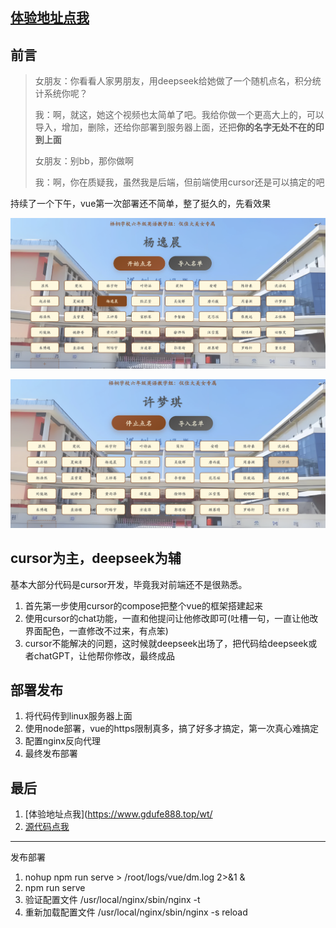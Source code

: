 ## [体验地址点我](https://www.gdufe888.top/wt/)


## 前言
> 女朋友：你看看人家男朋友，用deepseek给她做了一个随机点名，积分统计系统你呢？
> 
> 我：啊，就这，她这个视频也太简单了吧。我给你做一个更高大上的，可以导入，增加，删除，还给你部署到服务器上面，还把**你的名字无处不在的印到上面**
> 
> 女朋友：别bb，那你做啊
> 
> 我：啊，你在质疑我，虽然我是后端，但前端使用cursor还是可以搞定的吧

持续了一个下午，vue第一次部署还不简单，整了挺久的，先看效果

![1.png](src/assets/img/1.png)

![2.png](src/assets/img/2.png)

## cursor为主，deepseek为辅
基本大部分代码是cursor开发，毕竟我对前端还不是很熟悉。
1. 首先第一步使用cursor的compose把整个vue的框架搭建起来
2. 使用cursor的chat功能，一直和他提问让他修改即可(吐槽一句，一直让他改界面配色，一直修改不过来，有点笨)
3. cursor不能解决的问题，这时候就deepseek出场了，把代码给deepseek或者chatGPT，让他帮你修改，最终成品


## 部署发布
1. 将代码传到linux服务器上面
2. 使用node部署，vue的https限制真多，搞了好多才搞定，第一次真心难搞定
3. 配置nginx反向代理
4. 最终发布部署


## 最后
1. [体验地址点我](https://www.gdufe888.top/wt/
2. [源代码点我](https://www.gdufe888.top/wt/)


--------------------------------------------------------

发布部署
1. nohup npm run serve > /root/logs/vue/dm.log 2>&1 &
2. npm run serve 
3. 验证配置文件  /usr/local/nginx/sbin/nginx -t
4. 重新加载配置文件  /usr/local/nginx/sbin/nginx -s reload
